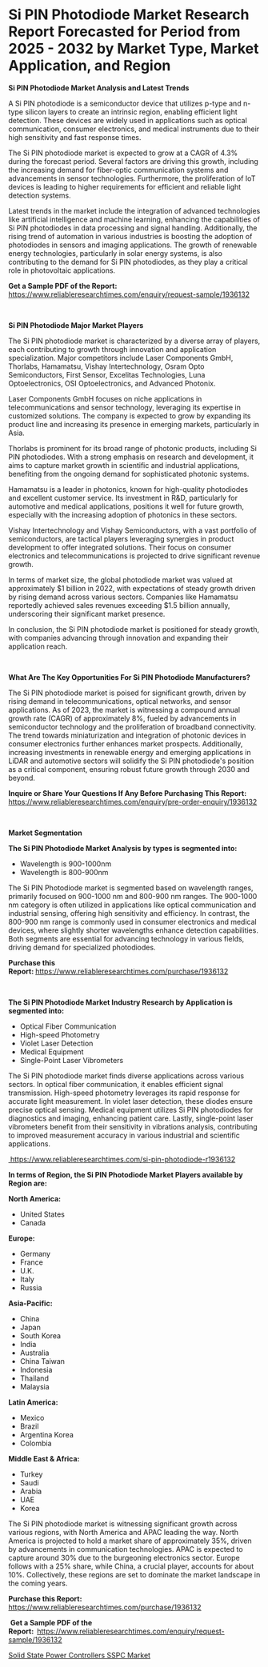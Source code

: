 <p><h1>Si PIN Photodiode Market Research Report Forecasted for Period from 2025 -  2032 by Market Type, Market Application, and Region</h1></p><p><strong>Si PIN Photodiode Market Analysis and Latest Trends</strong></p>
<p><p>A Si PIN photodiode is a semiconductor device that utilizes p-type and n-type silicon layers to create an intrinsic region, enabling efficient light detection. These devices are widely used in applications such as optical communication, consumer electronics, and medical instruments due to their high sensitivity and fast response times.</p><p>The Si PIN photodiode market is expected to grow at a CAGR of 4.3% during the forecast period. Several factors are driving this growth, including the increasing demand for fiber-optic communication systems and advancements in sensor technologies. Furthermore, the proliferation of IoT devices is leading to higher requirements for efficient and reliable light detection systems. </p><p>Latest trends in the market include the integration of advanced technologies like artificial intelligence and machine learning, enhancing the capabilities of Si PIN photodiodes in data processing and signal handling. Additionally, the rising trend of automation in various industries is boosting the adoption of photodiodes in sensors and imaging applications. The growth of renewable energy technologies, particularly in solar energy systems, is also contributing to the demand for Si PIN photodiodes, as they play a critical role in photovoltaic applications.</p></p>
<p><strong>Get a Sample PDF of the Report:&nbsp;</strong> <a href="https://www.reliableresearchtimes.com/enquiry/request-sample/1936132?utm_campaign=2176&utm_medium=2&utm_source=Github&utm_content=ia&utm_term=15022025&utm_id=si-pin-photodiode">https://www.reliableresearchtimes.com/enquiry/request-sample/1936132</a></p>
<p>&nbsp;</p>
<p><strong>Si PIN Photodiode Major Market Players</strong></p>
<p><p>The Si PIN photodiode market is characterized by a diverse array of players, each contributing to growth through innovation and application specialization. Major competitors include Laser Components GmbH, Thorlabs, Hamamatsu, Vishay Intertechnology, Osram Opto Semiconductors, First Sensor, Excelitas Technologies, Luna Optoelectronics, OSI Optoelectronics, and Advanced Photonix.</p><p>Laser Components GmbH focuses on niche applications in telecommunications and sensor technology, leveraging its expertise in customized solutions. The company is expected to grow by expanding its product line and increasing its presence in emerging markets, particularly in Asia.</p><p>Thorlabs is prominent for its broad range of photonic products, including Si PIN photodiodes. With a strong emphasis on research and development, it aims to capture market growth in scientific and industrial applications, benefiting from the ongoing demand for sophisticated photonic systems.</p><p>Hamamatsu is a leader in photonics, known for high-quality photodiodes and excellent customer service. Its investment in R&D, particularly for automotive and medical applications, positions it well for future growth, especially with the increasing adoption of photonics in these sectors.</p><p>Vishay Intertechnology and Vishay Semiconductors, with a vast portfolio of semiconductors, are tactical players leveraging synergies in product development to offer integrated solutions. Their focus on consumer electronics and telecommunications is projected to drive significant revenue growth.</p><p>In terms of market size, the global photodiode market was valued at approximately $1 billion in 2022, with expectations of steady growth driven by rising demand across various sectors. Companies like Hamamatsu reportedly achieved sales revenues exceeding $1.5 billion annually, underscoring their significant market presence.</p><p>In conclusion, the Si PIN photodiode market is positioned for steady growth, with companies advancing through innovation and expanding their application reach.</p></p>
<p>&nbsp;</p>
<p><strong>What Are The Key Opportunities For Si PIN Photodiode Manufacturers?</strong></p>
<p><p>The Si PIN photodiode market is poised for significant growth, driven by rising demand in telecommunications, optical networks, and sensor applications. As of 2023, the market is witnessing a compound annual growth rate (CAGR) of approximately 8%, fueled by advancements in semiconductor technology and the proliferation of broadband connectivity. The trend towards miniaturization and integration of photonic devices in consumer electronics further enhances market prospects. Additionally, increasing investments in renewable energy and emerging applications in LiDAR and automotive sectors will solidify the Si PIN photodiode's position as a critical component, ensuring robust future growth through 2030 and beyond.</p></p>
<p><strong>Inquire or Share Your Questions If Any Before Purchasing This Report:</strong> <a href="https://www.reliableresearchtimes.com/enquiry/pre-order-enquiry/1936132?utm_campaign=2176&utm_medium=2&utm_source=Github&utm_content=ia&utm_term=15022025&utm_id=si-pin-photodiode">https://www.reliableresearchtimes.com/enquiry/pre-order-enquiry/1936132</a></p>
<p>&nbsp;</p>
<p><strong>Market Segmentation</strong></p>
<p><strong>The Si PIN Photodiode Market Analysis by types is segmented into:</strong></p>
<p><ul><li>Wavelength is 900-1000nm</li><li>Wavelength is 800-900nm</li></ul></p>
<p><p>The Si PIN Photodiode market is segmented based on wavelength ranges, primarily focused on 900-1000 nm and 800-900 nm ranges. The 900-1000 nm category is often utilized in applications like optical communication and industrial sensing, offering high sensitivity and efficiency. In contrast, the 800-900 nm range is commonly used in consumer electronics and medical devices, where slightly shorter wavelengths enhance detection capabilities. Both segments are essential for advancing technology in various fields, driving demand for specialized photodiodes.</p></p>
<p><strong>Purchase this Report:&nbsp;</strong><a href="https://www.reliableresearchtimes.com/purchase/1936132?utm_campaign=2176&utm_medium=2&utm_source=Github&utm_content=ia&utm_term=15022025&utm_id=si-pin-photodiode">https://www.reliableresearchtimes.com/purchase/1936132</a></p>
<p>&nbsp;</p>
<p><strong>The Si PIN Photodiode Market Industry Research by Application is segmented into:</strong></p>
<p><ul><li>Optical Fiber Communication</li><li>High-speed Photometry</li><li>Violet Laser Detection</li><li>Medical Equipment</li><li>Single-Point Laser Vibrometers</li></ul></p>
<p><p>The Si PIN photodiode market finds diverse applications across various sectors. In optical fiber communication, it enables efficient signal transmission. High-speed photometry leverages its rapid response for accurate light measurement. In violet laser detection, these diodes ensure precise optical sensing. Medical equipment utilizes Si PIN photodiodes for diagnostics and imaging, enhancing patient care. Lastly, single-point laser vibrometers benefit from their sensitivity in vibrations analysis, contributing to improved measurement accuracy in various industrial and scientific applications.</p></p>
<p><a href="https://www.reliableresearchtimes.com/si-pin-photodiode-r1936132?utm_campaign=2176&utm_medium=2&utm_source=Github&utm_content=ia&utm_term=15022025&utm_id=si-pin-photodiode">&nbsp;https://www.reliableresearchtimes.com/si-pin-photodiode-r1936132</a></p>
<p><strong>In terms of Region, the Si PIN Photodiode Market Players available by Region are:</strong></p>
<p>
    <p> <strong> North America: </strong>
        <ul>
            <li>United States</li>
            <li>Canada</li>
        </ul>
        </p> 
    <p> <strong> Europe: </strong>
        <ul>
            <li>Germany</li>
            <li>France</li>
            <li>U.K.</li>
            <li>Italy</li>
            <li>Russia</li>
        </ul>
        </p> 
    <p> <strong> Asia-Pacific: </strong>
        <ul>
            <li>China</li>
            <li>Japan</li>
            <li>South Korea</li>
            <li>India</li>
            <li>Australia</li>
            <li>China Taiwan</li>
            <li>Indonesia</li>
            <li>Thailand</li>
            <li>Malaysia</li>
        </ul>
        </p> 
    <p> <strong> Latin America: </strong>
        <ul>
            <li>Mexico</li>
            <li>Brazil</li>
            <li>Argentina Korea</li>
            <li>Colombia</li>
        </ul>
        </p> 
    <p> <strong> Middle East & Africa: </strong>
        <ul>
            <li>Turkey</li>
            <li>Saudi</li>
            <li>Arabia</li>
            <li>UAE</li>
            <li>Korea</li>
        </ul>
    </p>
    </p>
<p><p>The Si PIN photodiode market is witnessing significant growth across various regions, with North America and APAC leading the way. North America is projected to hold a market share of approximately 35%, driven by advancements in communication technologies. APAC is expected to capture around 30% due to the burgeoning electronics sector. Europe follows with a 25% share, while China, a crucial player, accounts for about 10%. Collectively, these regions are set to dominate the market landscape in the coming years.</p></p>
<p><strong>Purchase this Report: </strong><a href="https://www.reliableresearchtimes.com/purchase/1936132?utm_campaign=2176&utm_medium=2&utm_source=Github&utm_content=ia&utm_term=15022025&utm_id=si-pin-photodiode">https://www.reliableresearchtimes.com/purchase/1936132</a></p>
<p>&nbsp;<strong>Get a Sample PDF of the Report:&nbsp;&nbsp;</strong><a href="https://www.reliableresearchtimes.com/enquiry/request-sample/1936132?utm_campaign=2176&utm_medium=2&utm_source=Github&utm_content=ia&utm_term=15022025&utm_id=si-pin-photodiode">https://www.reliableresearchtimes.com/enquiry/request-sample/1936132</a></p>
<p><strong></strong></p>
<p><p><a href="https://github.com/delindacallegari68/Market-Research-Report-List-1/blob/main/solid-state-power-controllers-sspc-market.md?utm_campaign=2176&utm_medium=2&utm_source=Github&utm_content=ia&utm_term=15022025&utm_id=si-pin-photodiode">Solid State Power Controllers SSPC Market</a></p></p>